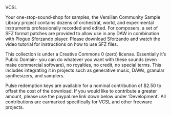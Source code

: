 VCSL

Your one-stop-sound-shop for samples, the Versilian Community Sample Library project contains dozens of orchestral, world, and experimental instruments professionally recorded and edited. For composers, a set of SFZ format patches are provided to allow use in any DAW in combination with Plogue Sforzando player. Please download Sforzando and watch the video tutorial for instructions on how to use SFZ files.

This collection is under a Creative Commons 0 (zero) license. Essentially it’s Public Domain- you can do whatever you want with these sounds (even make commercial software), no royalties, no credit, no special terms. This includes integrating it in projects such as generative music, DAWs, granular synthesizers, and samplers.

Pulse redemption keys are available for a nominal contribution of $2.50 to offset the cost of the download. If you would like to contribute a greater amount, please use the paypal.me link down below under ‘Development’. All contributions are earmarked specifically for VCSL and other freeware projects.
